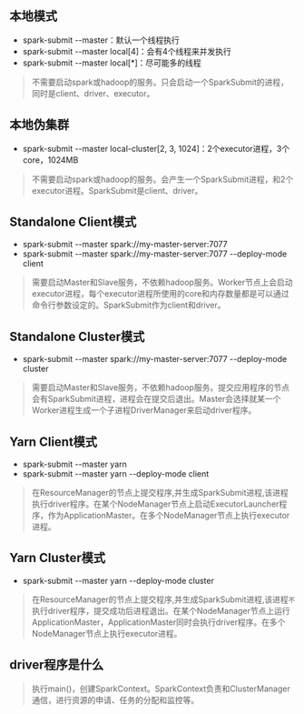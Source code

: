 ## 本地模式
- spark-submit --master：默认一个线程执行
- spark-submit --master local[4]：会有4个线程来并发执行
- spark-submit --master local[*]：尽可能多的线程
> 不需要启动spark或hadoop的服务。只会启动一个SparkSubmit的进程，同时是client、driver、executor。

## 本地伪集群
- spark-submit --master local-cluster[2, 3, 1024]：2个executor进程，3个core，1024MB
> 不需要启动spark或hadoop的服务。会产生一个SparkSubmit进程，和2个executor进程。SparkSubmit是client、driver。

## Standalone Client模式
- spark-submit --master spark://my-master-server:7077
- spark-submit --master spark://my-master-server:7077 --deploy-mode client
> 需要启动Master和Slave服务，不依赖hadoop服务。Worker节点上会启动executor进程，每个executor进程所使用的core和内存数量都是可以通过命令行参数设定的。SparkSubmit作为client和driver。

## Standalone Cluster模式
- spark-submit --master spark://my-master-server:7077 --deploy-mode cluster
> 需要启动Master和Slave服务，不依赖hadoop服务。提交应用程序的节点会有SparkSubmit进程，进程会在提交后退出。Master会选择就某一个Worker进程生成一个子进程DriverManager来启动driver程序。

## Yarn Client模式
- spark-submit --master yarn
- spark-submit --master yarn --deploy-mode client
> 在ResourceManager的节点上提交程序,并生成SparkSubmit进程,该进程执行driver程序。在某个NodeManager节点上启动ExecutorLauncher程序，作为ApplicationMaster。在多个NodeManager节点上执行executor进程。

## Yarn Cluster模式
- spark-submit --master yarn --deploy-mode cluster
> 在ResourceManager的节点上提交程序,并生成SparkSubmit进程,该进程`不`执行driver程序，提交成功后进程退出。在某个NodeManager节点上运行ApplicationMaster，ApplicationMaster同时会执行driver程序。在多个NodeManager节点上执行executor进程。

## driver程序是什么
> 执行main()，创建SparkContext。SparkContext负责和ClusterManager通信，进行资源的申请、任务的分配和监控等。